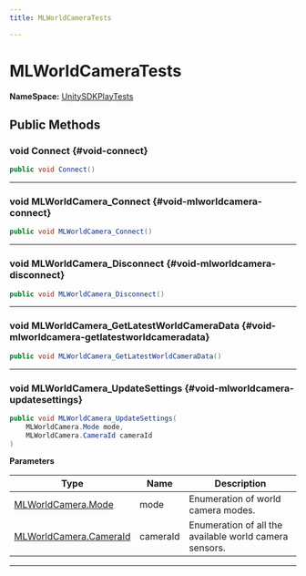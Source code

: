 ```yaml
---
title: MLWorldCameraTests

---
```


# MLWorldCameraTests



**NameSpace:** 
[UnitySDKPlayTests](/versioned_docs/version-31-Aug-2023/unity-api/api/UnitySDKPlayTests/UnitySDKPlayTests.md) 








## Public Methods

### void Connect {#void-connect}

```csharp
public void Connect()
```






-----------

### void MLWorldCamera_Connect {#void-mlworldcamera-connect}

```csharp
public void MLWorldCamera_Connect()
```






-----------

### void MLWorldCamera_Disconnect {#void-mlworldcamera-disconnect}

```csharp
public void MLWorldCamera_Disconnect()
```






-----------

### void MLWorldCamera_GetLatestWorldCameraData {#void-mlworldcamera-getlatestworldcameradata}

```csharp
public void MLWorldCamera_GetLatestWorldCameraData()
```






-----------

### void MLWorldCamera_UpdateSettings {#void-mlworldcamera-updatesettings}

```csharp
public void MLWorldCamera_UpdateSettings(
    MLWorldCamera.Mode mode,
    MLWorldCamera.CameraId cameraId
)
```


**Parameters**

| Type | Name  | Description  | 
|--|--|--|
| [MLWorldCamera.Mode](/versioned_docs/version-31-Aug-2023/unity-api/api/UnityEngine.XR.MagicLeap/MLWorldCamera/UnityEngine.XR.MagicLeap.MLWorldCamera.md#enums-mode) |mode|Enumeration of world camera modes. |
| [MLWorldCamera.CameraId](/versioned_docs/version-31-Aug-2023/unity-api/api/UnityEngine.XR.MagicLeap/MLWorldCamera/UnityEngine.XR.MagicLeap.MLWorldCamera.md#enums-cameraid) |cameraId|Enumeration of all the available world camera sensors. |






-----------


